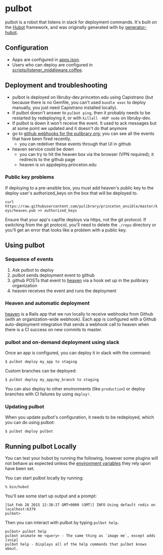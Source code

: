 # pulbot

pulbot is a robot that listens in slack for deployment commands.  It's built on the [Hubot](http://hubot.github.com) framework, and was originally generated with by [generator-hubot](https://github.com/github/generator-hubot).

## Configuration
* Apps are configured in [apps.json](apps.json).
* Users who can deploy are configured in [scripts/listener_middleware.coffee](scripts/listener_middleware.coffee).

## Deployment and troubleshooting
* pulbot is deployed on libruby-dev.princeton.edu using Capistrano (but because there is no Gemfile, you can't used `bundle exec` to deploy manually, you just need Capistrano installed locally).
* If pulbot doesn't answer to `pulbot ping`, then it probably needs to be restarted by redeploying it, or with `killall -HUP node` on libruby-dev.
* If pulbot is down it won't receive the event. It used to ack messages but at some point we updated and it doesn't do that anymore
* go to [github webhooks for the pulibrary org](https://github.com/organizations/pulibrary/settings/hooks/6570702); you can see all the events that have been fired recently.
  * you can redeliver these events through that UI in github
* heaven service could be down
  * you can try to hit the heaven box via the browser (VPN required); it redirects to the github page
  * heaven is on appdeploy.princeton.edu

### Public key problems
If deploying to a pre-ansible box, you must add heaven's public key to the deploy user's authorized_keys on the box that will be deployed to.

`curl https://raw.githubusercontent.com/pulibrary/princeton_ansible/master/keys/heaven.pub >> authorized_keys`

Ensure that your app's capfile deploys via https, not the git protocol. If switching from the git protocol, you'll need to delete the `./repo` directory or you'll get an error that looks like a problem with a public key.

## Using pulbot

### Sequence of events
1. Ask pulbot to deploy
2. pulbot sends deployment event to github
3. github POSTs that event to [heaven](https://github.com/pulibrary/heaven) via a hook set up in the pulibrary organization
4. heaven receives the event and runs the deployment

### Heaven and automatic deployment
[heaven](https://github.com/pulibrary/heaven) is a Rails app that we run locally to receive webhooks from Github (with an organization-wide webhook). Each app is configured with a Github auto-deployment integration that sends a webhook call to heaven when there is a CI success on new commits to master.

### pulbot and on-demand deployment using slack
Once an app is configured, you can deploy it in slack with the command:

```
$ pulbot deploy my_app to staging
```

Custom branches can be deployed:

```
$ pulbot deploy my_app/my_branch to staging
```

You can also deploy to other environments (like `production`) or deploy branches with CI failures by using `deploy!`.

### Updating pulbot
When you update pulbot's configuration, it needs to be redeployed, which you can do using pulbot:

```
$ pulbot deploy pulbot
```

## Running pulbot Locally

You can test your hubot by running the following, however some plugins will not
behave as expected unless the [environment variables](#configuration) they rely
upon have been set.

You can start pulbot locally by running:

    % bin/hubot

You'll see some start up output and a prompt:

    [Sat Feb 28 2015 12:38:27 GMT+0000 (GMT)] INFO Using default redis on localhost:6379
    pulbot>

Then you can interact with pulbot by typing `pulbot help`.

    pulbot> pulbot help
    pulbot animate me <query> - The same thing as `image me`, except adds [snip]
    pulbot help - Displays all of the help commands that pulbot knows about.
